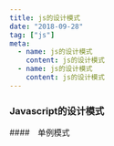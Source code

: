 ```yaml
---
title: js的设计模式
date: "2018-09-28"
tag: ["js"]
meta:
  - name: js的设计模式
    content: js的设计模式
  - name: js的设计模式
    content: js的设计模式
---
```


### Javascript的设计模式


####　单例模式

```js



```






